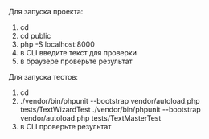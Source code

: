 Для запуска проекта:
1) cd <path-to-project>
2) cd public
3) php -S localhost:8000
4) в CLI введите текст для проверки
5) в браузере проверьте результат

Для запуска тестов:
1) cd <path-to-project>
2) ./vendor/bin/phpunit --bootstrap vendor/autoload.php tests/TextWizardTest
   ./vendor/bin/phpunit --bootstrap vendor/autoload.php tests/TextMasterTest
3) в CLI проверьте результат